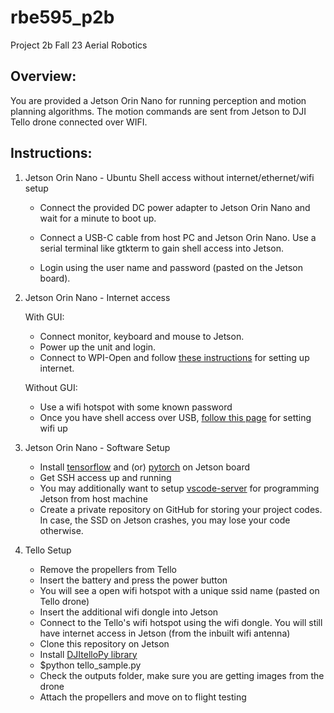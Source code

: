 # rbe595_p2b
Project 2b Fall 23 Aerial Robotics

## Overview:
You are provided a Jetson Orin Nano for running perception and motion planning algorithms. The motion commands are sent from Jetson to DJI Tello drone connected over WIFI.

## Instructions:
1. Jetson Orin Nano - Ubuntu Shell access without internet/ethernet/wifi setup

    - Connect the provided DC power adapter to Jetson Orin Nano and wait for a minute to boot up.

    - Connect a USB-C cable from host PC and Jetson Orin Nano. Use a serial terminal like gtkterm to gain shell access into Jetson.
    - Login using the user name and password (pasted on the Jetson board).
2. Jetson Orin Nano - Internet access

    With GUI:
    - Connect monitor, keyboard and mouse to Jetson.
    - Power up the unit and login.
    - Connect to WPI-Open and follow [these instructions](https://w.wpi.edu/) for setting up internet.

    Without GUI:
    - Use a wifi hotspot with some known password
    - Once you have shell access over USB, [follow this page](https://www.themakersphere.com/set-up-wifi-on-ubuntu/_) for setting wifi up

3. Jetson Orin Nano - Software Setup
    - Install [tensorflow](https://docs.nvidia.com/deeplearning/frameworks/install-tf-jetson-platform/index.html) and (or) [pytorch](https://docs.nvidia.com/deeplearning/frameworks/install-pytorch-jetson-platform/index.html) on Jetson board
    - Get SSH access up and running
    - You may additionally want to setup [vscode-server](https://code.visualstudio.com/docs/remote/vscode-server) for programming Jetson from host machine
    - Create a private repository on GitHub for storing your project codes. In case, the SSD on Jetson crashes, you may lose your code otherwise.

4. Tello Setup
    - Remove the propellers from Tello
    - Insert the battery and press the power button
    - You will see a open wifi hotspot with a unique ssid name (pasted on Tello drone)
    - Insert the additional wifi dongle into Jetson
    - Connect to the Tello's wifi hotspot using the wifi dongle. You will still have internet access in Jetson (from the inbuilt wifi antenna)
    - Clone this repository on Jetson
    - Install [DJItelloPy library](https://github.com/damiafuentes/DJITelloPy/tree/master/)
    - $python tello_sample.py
    - Check the outputs folder, make sure you are getting images from the drone
    - Attach the propellers and move on to flight testing
